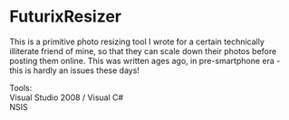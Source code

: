 # FuturixResizer

This is a primitive photo resizing tool I wrote for a certain technically illiterate friend of mine, so that they can scale down their photos before posting them online. This was written ages ago, in pre-smartphone era - this is hardly an issues these days!

Tools:  
Visual Studio 2008 / Visual C#  
NSIS
